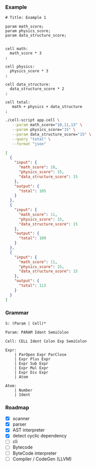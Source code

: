 ### Example

```
# Title: Example 1

param math_score;
param physics_score;
param data_structure_score;


cell math:
  math_score * 3
;

cell physics:
  physics_score * 3
;

cell data_structure:
  data_structure_score * 2
;

cell total:
   math + physics + data_structure
;
```

```sh
./cell-script app.cell \
   --param math_score="10,11,13" \
   --param physics_score="15" \
   --param data_structure_score="15" \
   --query "total" \
   --format "json"
```

```json
[
  {
    "input": {
      "math_score": 10,
      "physics_score": 15,
      "data_structure_score": 15
    },
    "output": {
      "total": 105
    }
  },
  {
    "input": {
      "math_score": 11,
      "physics_score": 15,
      "data_structure_score": 15
    },
    "output": {
      "total": 109
    }
  },
  {
    "input": {
      "math_score": 11,
      "physics_score": 15,
      "data_structure_score": 15
    },
    "output": {
      "total": 113
    }
  }
]
```

### Grammar

```
S: (Param | Cell)*

Param: PARAM Ident SemiColon

Cell: CELL Ident Colon Exp SemiColon

Expr:
    | ParOpen Expr ParClose
    | Expr Plus Expr
    | Expr Sub Expr
    | Expr Mul Expr
    | Expr Div Expr
    | Atom

Atom:
    | Number
    | Ident

```

### Roadmap

- [x] scanner
- [x] parser
- [x] AST interpreter
- [x] detect cyclic dependency
- [ ] cli
- [ ] Bytecode
- [ ] ByteCode interpreter
- [ ] Compiler / CodeGen (LLVM)
